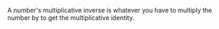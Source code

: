A number's multiplicative inverse is whatever you have to multiply the
number by to get the multiplicative identity.
